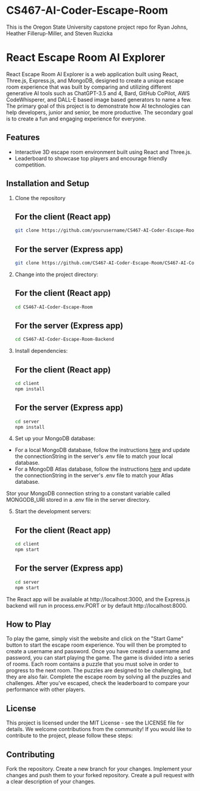 # CS467-AI-Coder-Escape-Room
This is the Oregon State University capstone project repo for Ryan Johns, Heather Fillerup-Miller, and Steven Ruzicka

# React Escape Room AI Explorer

React Escape Room AI Explorer is a web application built using React, Three.js, Express.js, and MongoDB, designed to create a unique escape room experience that was built by comparing and utilizing different generative AI tools such as ChatGPT-3.5 and 4, Bard, GitHub CoPilot, AWS CodeWhisperer, and DALL-E based image based generators to name a few. The primary goal of this project is to demonstrate how AI technologies can help developers, junior and senior, be more productive. The secondary goal is to create a fun and engaging experience for everyone.

## Features

- Interactive 3D escape room environment built using React and Three.js.
- Leaderboard to showcase top players and encourage friendly competition.

## Installation and Setup
1. Clone the repository
    ## For the client (React app)
    ```bash
    git clone https://github.com/yourusername/CS467-AI-Coder-Escape-Room.git
    ```

    ## For the server (Express app)
    ```bash
    git clone https://github.com/CS467-AI-Coder-Escape-Room/CS467-AI-Coder-Escape-Room-Backend.git
    ```

2. Change into the project directory:
    ## For the client (React app)
    ```bash
    cd CS467-AI-Coder-Escape-Room
    ```

    ## For the server (Express app)
    ```bash
    cd CS467-AI-Coder-Escape-Room-Backend
    ```

3. Install dependencies:
    ## For the client (React app)
    ```bash
    cd client
    npm install
    ```

    ## For the server (Express app)
    ```bash
    cd server
    npm install
    ```

4. Set up your MongoDB database:

* For a local MongoDB database, follow the instructions [here](https://docs.mongodb.com/manual/installation/) and update the connectionString in the server's .env file to match your local database.
* For a MongoDB Atlas database, follow the instructions [here](https://docs.atlas.mongodb.com/getting-started/) and update the connectionString in the server's .env file to match your Atlas database.

Stor your MongoDB connection string to a constant variable called MONGODB_URI stored in a .env file in the server directory.

5. Start the development servers:
    ## For the client (React app)
    ```bash
    cd client
    npm start
    ```

    ## For the server (Express app)
    ```bash
    cd server
    npm start
    ```

The React app will be available at http://localhost:3000, and the Express.js backend will run in process.env.PORT or by default  http://localhost:8000.

## How to Play
To play the game, simply visit the website and click on the "Start Game" button to start the escape room experience. You will then be prompted to create a username and password. Once you have created a username and password, you can start playing the game. The game is divided into a series of rooms. Each room contains a puzzle that you must solve in order to progress to the next room. The puzzles are designed to be challenging, but they are also fair. Complete the escape room by solving all the puzzles and challenges. After you've escaped, check the leaderboard to compare your performance with other players.

## License
This project is licensed under the MIT License - see the LICENSE file for details.
We welcome contributions from the community! If you would like to contribute to the project, please follow these steps:

## Contributing
Fork the repository.
Create a new branch for your changes.
Implement your changes and push them to your forked repository.
Create a pull request with a clear description of your changes.




